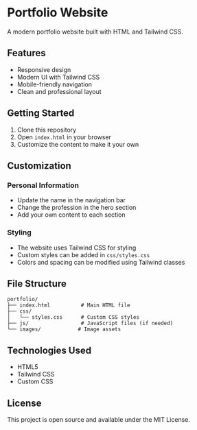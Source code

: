 # Portfolio Website

A modern portfolio website built with HTML and Tailwind CSS.

## Features

- Responsive design
- Modern UI with Tailwind CSS
- Mobile-friendly navigation
- Clean and professional layout

## Getting Started

1. Clone this repository
2. Open `index.html` in your browser
3. Customize the content to make it your own

## Customization

### Personal Information
- Update the name in the navigation bar
- Change the profession in the hero section
- Add your own content to each section

### Styling
- The website uses Tailwind CSS for styling
- Custom styles can be added in `css/styles.css`
- Colors and spacing can be modified using Tailwind classes

## File Structure

```
portfolio/
├── index.html          # Main HTML file
├── css/
│   └── styles.css      # Custom CSS styles
├── js/                 # JavaScript files (if needed)
└── images/            # Image assets
```

## Technologies Used

- HTML5
- Tailwind CSS
- Custom CSS

## License

This project is open source and available under the MIT License.
